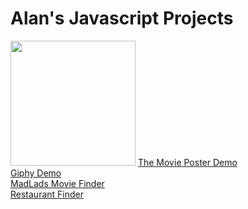 # Alan's Javascript Projects

<div>
  <img src="https://alanv73.github.io/img/movie_poster.png" width="200">
  <a href="https://alanv73.github.io/movieposter/">The Movie Poster Demo</a>
</div>
<div>
  <a href="https://alanv73.github.io/giphy/">Giphy Demo</a>
</div>
<div>
  <a href="https://alanv73.github.io/MadLads/">MadLads Movie Finder</a>
<div>
<div>
  <a href="https://alanv73.github.io/zomatoAPI/">Restaurant Finder</a>
<div>
